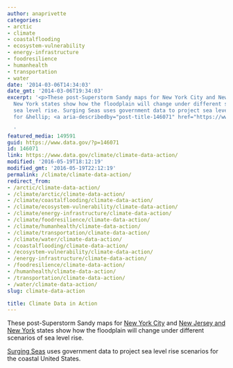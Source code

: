 ```yaml
---
author: anaprivette
categories:
- arctic
- climate
- coastalflooding
- ecosystem-vulnerability
- energy-infrastructure
- foodresilience
- humanhealth
- transportation
- water
date: '2014-03-06T14:34:03'
date_gmt: '2014-03-06T19:34:03'
excerpt: '<p>These post-Superstorm Sandy maps for New York City and New Jersey and
  New York states show how the floodplain will change under different scenarios of
  sea level rise. Surging Seas uses government data to project sea level rise scenarios
  for &hellip; <a aria-describedby="post-title-146071" href="https://www.data.gov/climate/climate-data-action/">Continued</a></p>

  '
featured_media: 149591
guid: https://www.data.gov/?p=146071
id: 146071
link: https://www.data.gov/climate/climate-data-action/
modified: '2016-05-19T18:12:19'
modified_gmt: '2016-05-19T22:12:19'
permalink: /climate/climate-data-action/
redirect_from:
- /arctic/climate-data-action/
- /climate/arctic/climate-data-action/
- /climate/coastalflooding/climate-data-action/
- /climate/ecosystem-vulnerability/climate-data-action/
- /climate/energy-infrastructure/climate-data-action/
- /climate/foodresilience/climate-data-action/
- /climate/humanhealth/climate-data-action/
- /climate/transportation/climate-data-action/
- /climate/water/climate-data-action/
- /coastalflooding/climate-data-action/
- /ecosystem-vulnerability/climate-data-action/
- /energy-infrastructure/climate-data-action/
- /foodresilience/climate-data-action/
- /humanhealth/climate-data-action/
- /transportation/climate-data-action/
- /water/climate-data-action/
slug: climate-data-action

title: Climate Data in Action
---
```

These post-Superstorm Sandy maps for [New York City](http://geoplatform.maps.arcgis.com/home/item.html?id=bc90ddc4984a45538c1de5b4ddf91381) and [New Jersey and New York](http://geoplatform.maps.arcgis.com/home/item.html?id=2960f1e066544582ae0f0d988ccb3d27) states show how the floodplain will change under different scenarios of sea level rise.


[Surging Seas](http://sealevel.climatecentral.org/) uses government data to project sea level rise scenarios for the coastal United States.


